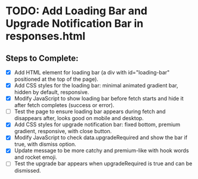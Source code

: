 # TODO: Add Loading Bar and Upgrade Notification Bar in responses.html

## Steps to Complete:
- [x] Add HTML element for loading bar (a div with id="loading-bar" positioned at the top of the page).
- [x] Add CSS styles for the loading bar: minimal animated gradient bar, hidden by default, responsive.
- [x] Modify JavaScript to show loading bar before fetch starts and hide it after fetch completes (success or error).
- [ ] Test the page to ensure loading bar appears during fetch and disappears after, looks good on mobile and desktop.
- [x] Add CSS styles for upgrade notification bar: fixed bottom, premium gradient, responsive, with close button.
- [x] Modify JavaScript to check data.upgradeRequired and show the bar if true, with dismiss option.
- [x] Update message to be more catchy and premium-like with hook words and rocket emoji.
- [ ] Test the upgrade bar appears when upgradeRequired is true and can be dismissed.

